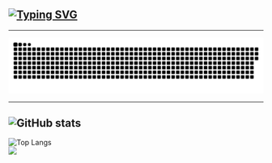 ## [![Typing SVG](https://readme-typing-svg.herokuapp.com?font=Comic+Sans+MS&weight=700&pause=1000&color=000000&width=435&lines=Hi+there%F0%9F%91%8B)](https://git.io/typing-svg)
<!--👋-->

<!--
**DjonniStorm/DjonniStorm** is a ✨ _special_ ✨ repository because its `README.md` (this file) appears on your GitHub profile.

Here are some ideas to get you started:

- 🔭 I’m currently working on ...
- 🌱 I’m currently learning ...
- 👯 I’m looking to collaborate on ...
- 🤔 I’m looking for help with ...
- 💬 Ask me about ...
- 📫 How to reach me: ...
- 😄 Pronouns: ...
- ⚡ Fun fact: ...
-->
---
<picture>
  <source media="(prefers-color-scheme: dark)" srcset="svgs/github-snake-dark.svg" />
  <source media="(prefers-color-scheme: light)" srcset="svgs/github-snake.svg" />
  <img alt="github-snake" src="svgs/github-snake.svg" />
</picture>

---

![GitHub stats](https://github-readme-stats.vercel.app/api?username=DjonniStorm&theme=tokyonight&show_icons=true)
---
![Top Langs](https://github-readme-stats.vercel.app/api/top-langs/?username=DjonniStorm&size_weight=0.5&count_weight=0.5&langs_count=7&layout=pie&theme=tokyonight)  
![](https://komarev.com/ghpvc/?username=DjonniStorm&color=ff69b4)
